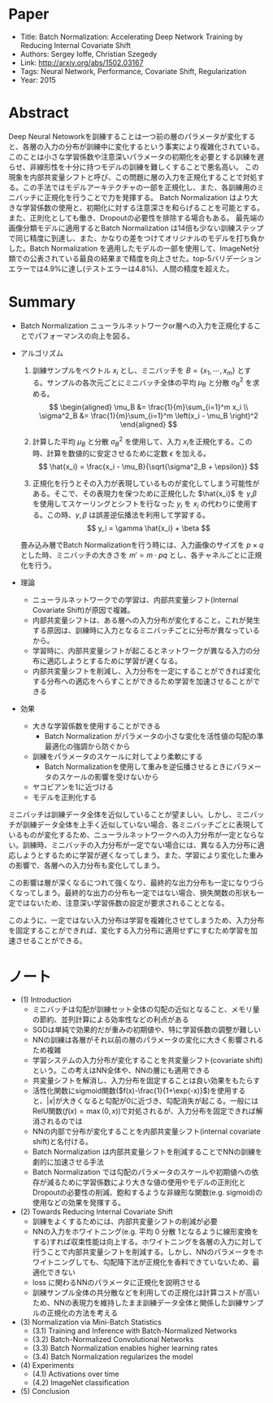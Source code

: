 # Paper
* Title: Batch Normalization: Accelerating Deep Network Training by Reducing Internal Covariate Shift
* Authors: Sergey Ioffe, Christian Szegedy
* Link: http://arxiv.org/abs/1502.03167
* Tags: Neural Network, Performance, Covariate Shift, Regularization
* Year: 2015

# Abstract
Deep Neural Netoworkを訓練することは一つ前の層のパラメータが変化すると、各層の入力の分布が訓練中に変化するという事実により複雑化されている。このことは小さな学習係数や注意深いパラメータの初期化を必要とする訓練を遅らせ、非線形性を十分に持つモデルの訓練を難しくすることで悪名高い。
この現象を内部共変量シフトと呼び、この問題に層の入力を正規化することで対処する。この手法ではモデルアーキテクチャの一部を正規化し、また、各訓練用のミニバッチに正規化を行うことで力を発揮する。
Batch Normalization はより大きな学習係数の使用と、初期化に対する注意深さを和らげることを可能とする。
また、正則化としても働き、Dropoutの必要性を排除する場合もある。
最先端の画像分類モデルに適用するとBatch Normalization は14倍も少ない訓練ステップで同じ精度に到達し、また、かなりの差をつけてオリジナルのモデルを打ち負かした。Batch Normalization を適用したモデルの一部を使用して、ImageNet分類での公表されている最良の結果まで精度を向上させた。top-5バリデーションエラーでは4.9%に達し(テストエラーは4.8%)、人間の精度を超えた。

# Summary
* Batch Normalization
  ニューラルネットワークor層への入力を正規化することでパフォーマンスの向上を図る。

* アルゴリズム
  1. 訓練サンプルをベクトル $x_i$ とし、ミニバッチを $B=\{x_1, \cdots, x_m\}$ とする。サンプルの各次元ごとにミニバッチ全体の平均 $\mu_{B}$ と分散 $\sigma^2_B$ を求める。
  $$
  \begin{aligned}
    \mu_B      &= \frac{1}{m}\sum_{i=1}^m x_i \\
    \sigma^2_B &= \frac{1}{m}\sum_{i=1}^m \left(x_i - \mu_B \right)^2
  \end{aligned}
  $$

  2. 計算した平均 $\mu_B$ と分散 $\sigma^2_B$ を使用して、入力 $x_i$を正規化する。この時、計算を数値的に安定させるために定数 $\epsilon$ を加える。
    $$
    \hat{x_i} = \frac{x_i - \mu_B}{\sqrt{\sigma^2_B + \epsilon}}
    $$
  3. 正規化を行うとその入力が表現しているものが変化してしまう可能性がある。そこで、その表現力を保つために正規化した $\hat{x_i}$ を $\gamma$,$\beta$ を使用してスケーリングとシフトを行なった $y_i$ を $x_i$ の代わりに使用する。この時、$\gamma,\beta$ は誤差逆伝播法を利用して学習する。
    $$
    y_i = \gamma \hat{x_i} + \beta
    $$

    畳み込み層でBatch Normalizationを行う時には、入力画像のサイズを $p\times q$ とした時、ミニバッチの大きさを $m' = m \cdot pq$ とし、各チャネルごとに正規化を行う。

* 理論
  - ニューラルネットワークでの学習は、内部共変量シフト(Internal Covariate Shift)が原因で複雑。
  - 内部共変量シフトは、ある層への入力分布が変化すること。これが発生する原因は、訓練時に入力となるミニバッチごとに分布が異なっているから。
  - 学習時に、内部共変量シフトが起こるとネットワークが異なる入力の分布に適応しようとするために学習が遅くなる。
  - 内部共変量シフトを削減し、入力分布を一定にすることができれば変化する分布への適応をへらすことができるため学習を加速させることができる

* 効果
  - 大きな学習係数を使用することができる
    * Batch Normalization がパラメータの小さな変化を活性値の勾配の準最適化の強調から防ぐから
  - 訓練をパラメータのスケールに対してより柔軟にする
    * Batch Normalizationを使用して重みを逆伝播させるときにパラメータのスケールの影響を受けないから
  - ヤコビアンを1に近づける
  - モデルを正則化する

ミニバッチは訓練データ全体を近似していることが望ましい。しかし、ミニバッチが訓練データ全体を上手く近似していない場合、各ミニバッチごとに表現しているものが変化するため、ニューラルネットワークへの入力分布が一定とならない。訓練時、ミニバッチの入力分布が一定でない場合には、異なる入力分布に適応しようとするために学習が遅くなってしまう。また、学習により変化した重みの影響で、各層への入力分布も変化してしまう。

この影響は層が深くなるにつれて強くなり、最終的な出力分布も一定になりづらくなってしまう。最終的な出力の分布も一定ではない場合、損失関数の形状も一定ではないため、注意深い学習係数の設定が要求されることとなる。

このように、一定ではない入力分布は学習を複雑化させてしまうため、入力分布を固定することができれば、変化する入力分布に適用せずにすむため学習を加速させることができる。

# ノート
* (1) Introduction
  - ミニバッチは勾配が訓練セット全体の勾配の近似となること、メモリ量の節約、並列計算による効率性などの利点がある
  - SGDは単純で効果的だが重みの初期値や、特に学習係数の調整が難しい
  - NNの訓練は各層がそれ以前の層のパラメータの変化に大きく影響されるため複雑
  - 学習システムの入力分布が変化することを共変量シフト(covariate shift)という。この考えはNN全体や、NNの層にも適用できる
  - 共変量シフトを解消し、入力分布を固定することは良い効果をもたらす
  - 活性化関数にsigmoid関数($f(x)-\frac{1}{1+\exp(-x)}$)を使用すると、$|x|$が大きくなると勾配が$0$に近づき、勾配消失が起こる。一般にはRelU関数($f(x)=\max(0, x)$)で対処されるが、入力分布を固定できれば解消されるのでは
  - NNの内部で分布が変化することを内部共変量シフト(internal covariate shift)と名付ける。
  - Batch Normalization は内部共変量シフトを削減することでNNの訓練を劇的に加速させる手法
  - Batch Normalization では勾配のパラメータのスケールや初期値への依存が減るために学習係数により大きな値の使用やモデルの正則化とDropoutの必要性の削減、飽和するような非線形な関数(e.g. sigmoid)の使用などの効果を発揮する。
* (2) Towards Reducing Internal Covariate Shift
  - 訓練をよくするためには、内部共変量シフトの削減が必要
  - NNの入力をホワイトニング(e.g. 平均 0 分散 1となるように線形変換をする)すれば収束性能は向上する。ホワイトニングを各層の入力に対して行うことで内部共変量シフトを削減する。しかし、NNのパラメータをホワイトニングしても、勾配降下法が正規化を香料できていないため、最適化できない
  - loss に関わるNNのパラメータに正規化を説明させる
  - 訓練サンプル全体の共分散などを利用しての正規化は計算コストが高いため、NNの表現力を維持したまま訓練データ全体と関係した訓練サンプルの正規化の方法を考える
* (3) Normalization via Mini-Batch Statistics
  * (3.1) Training and Inference with Batch-Normalized Networks
  * (3.2) Batch-Normalized Convolutional Networks
  * (3.3) Batch Normalization enables higher learning rates
  * (3.4) Batch Normalization regularizes the model
* (4) Experiments
  * (4.1) Activations over time
  * (4.2) ImageNet classification
* (5) Conclusion

